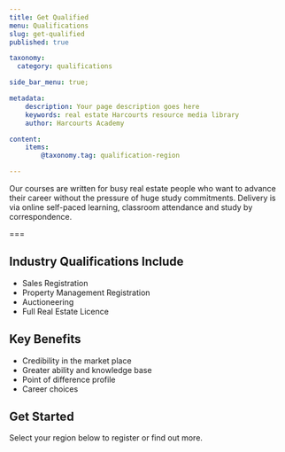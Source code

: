 ```yaml
---
title: Get Qualified
menu: Qualifications
slug: get-qualified
published: true

taxonomy:
  category: qualifications

side_bar_menu: true;

metadata:
    description: Your page description goes here
    keywords: real estate Harcourts resource media library
    author: Harcourts Academy

content:
    items:
        @taxonomy.tag: qualification-region

---
```


Our courses are written for busy real estate people who want to advance their career without the pressure of huge study commitments. Delivery is via online self-paced learning, classroom attendance and study by correspondence.

===

## Industry Qualifications Include
* Sales Registration
* Property Management Registration
* Auctioneering
* Full Real Estate Licence

## Key Benefits

* Credibility in the market place
* Greater ability and knowledge base
* Point of difference profile
* Career choices

## Get Started

Select your region below to register or find out more.
